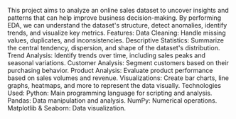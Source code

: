 This project aims to analyze an online sales dataset to uncover insights and patterns that can help improve business decision-making. By performing EDA, we can understand the dataset's structure, detect anomalies, identify trends, and visualize key metrics. Features: Data Cleaning: Handle missing values, duplicates, and inconsistencies. Descriptive Statistics: Summarize the central tendency, dispersion, and shape of the dataset's distribution. Trend Analysis: Identify trends over time, including sales peaks and seasonal variations. Customer Analysis: Segment customers based on their purchasing behavior. Product Analysis: Evaluate product performance based on sales volumes and revenue. Visualizations: Create bar charts, line graphs, heatmaps, and more to represent the data visually. Technologies Used: Python: Main programming language for scripting and analysis. Pandas: Data manipulation and analysis. NumPy: Numerical operations. Matplotlib & Seaborn: Data visualization.
